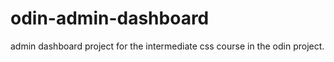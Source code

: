 # odin-admin-dashboard

admin dashboard project for the intermediate css course in the odin project.